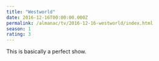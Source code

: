 ```yaml
---
title: "Westworld"
date: 2016-12-16T00:00:00.000Z
permalink: /almanac/tv/2016-12-16-westworld/index.html
season: 1
rating: 3
---
```


This is basically a perfect show.